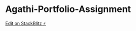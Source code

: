 # Agathi-Portfolio-Assignment

[Edit on StackBlitz ⚡️](https://stackblitz.com/edit/web-platform-ccyxt5)